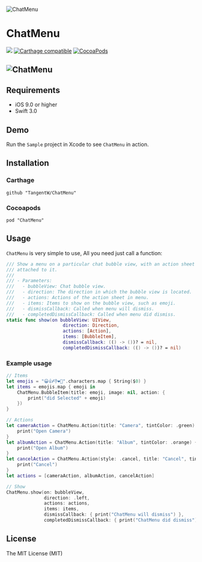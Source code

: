![ChatMenu](http://7xsfp9.com1.z0.glb.clouddn.com/image.png)
# ChatMenu
[![](https://img.shields.io/badge/language-Swift3.0-orange.svg)](https://github.com/TangentW/ChatMenu)
[![Carthage compatible](https://img.shields.io/badge/Carthage-compatible-4BC51D.svg?style=flat)](https://github.com/Carthage/Carthage)
[![CocoaPods](https://img.shields.io/cocoapods/v/ChatMenu.svg)](https://github.com/TangentW/ChatMenu)

![ChatMenu](http://7xsfp9.com1.z0.glb.clouddn.com/ChatMenu_gif.gif)
---

## Requirements
* iOS 9.0 or higher
* Swift 3.0

## Demo
Run the `Sample` project in Xcode to see `ChatMenu` in action.

## Installation
### Carthage
```
github "TangentW/ChatMenu"
```
###  Cocoapods
```
pod "ChatMenu"
```
## Usage
`ChatMenu` is very simple to use, All you need just call a function:
```Swift
/// Show a menu on a particular chat bubble view, with an action sheet
/// attached to it.
///
/// - Parameters:
///   - bubbleView: Chat bubble view.
///   - direction: The direction in which the bubble view is located.
///   - actions: Actions of the action sheet in menu.
///   - items: Items to show on the bubble view, such as emoji.
///   - dismissCallback: Called when menu will dismiss.
///   - completedDismissCallback: Called when menu did dismiss.
static func show(on bubbleView: UIView,
                     direction: Direction,
                     actions: [Action],
                     items: [BubbleItem],
                     dismissCallback: (() -> ())? = nil,
                     completedDismissCallback: (() -> ())? = nil)
```

### Example usage
```Swift
// Items
let emojis = "😀👍👎❤️🎉".characters.map { String($0) }
let items = emojis.map { emoji in
	ChatMenu.BubbleItem(title: emoji, image: nil, action: { 
		print("did Selected" + emoji)
	})
}

// Actions
let cameraAction = ChatMenu.Action(title: "Camera", tintColor: .green) {
	print("Open Camera")
}
let albumAction = ChatMenu.Action(title: "Album", tintColor: .orange) {
	print("Open Album")
}
let cancelAction = ChatMenu.Action(style: .cancel, title: "Cancel", tintColor: .red) { 
	print("Cancel")
}
let actions = [cameraAction, albumAction, cancelAction]

// Show
ChatMenu.show(on: bubbleView,
              direction: .left,
              actions: actions,
              items: items,
              dismissCallback: { print("ChatMenu will dismiss") },
              completedDismissCallback: { print("ChatMenu did dismiss") })
```

## License
The MIT License (MIT)

